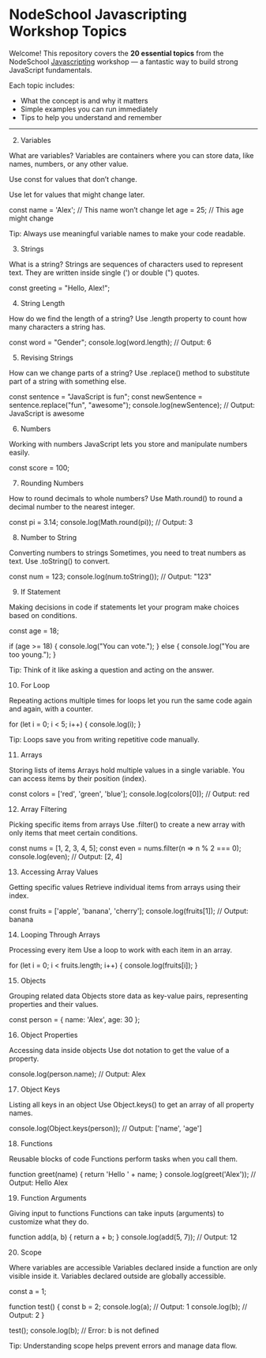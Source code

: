 # NodeSchool Javascripting Workshop Topics

Welcome! This repository covers the **20 essential topics** from the NodeSchool [Javascripting](https://nodeschool.io/#workshoppers) workshop — a fantastic way to build strong JavaScript fundamentals.

Each topic includes:
- What the concept is and why it matters
- Simple examples you can run immediately
- Tips to help you understand and remember

---

02. Variables

What are variables?
Variables are containers where you can store data, like names, numbers, or any other value.

Use const for values that don’t change.

Use let for values that might change later.

const name = 'Alex';  // This name won’t change
let age = 25;         // This age might change


Tip: Always use meaningful variable names to make your code readable.

03. Strings

What is a string?
Strings are sequences of characters used to represent text. They are written inside single (') or double (") quotes.

const greeting = "Hello, Alex!";

04. String Length

How do we find the length of a string?
Use .length property to count how many characters a string has.

const word = "Gender";
console.log(word.length);  // Output: 6

05. Revising Strings

How can we change parts of a string?
Use .replace() method to substitute part of a string with something else.

const sentence = "JavaScript is fun";
const newSentence = sentence.replace("fun", "awesome");
console.log(newSentence);  // Output: JavaScript is awesome

06. Numbers

Working with numbers
JavaScript lets you store and manipulate numbers easily.

const score = 100;

07. Rounding Numbers

How to round decimals to whole numbers?
Use Math.round() to round a decimal number to the nearest integer.

const pi = 3.14;
console.log(Math.round(pi));  // Output: 3

08. Number to String

Converting numbers to strings
Sometimes, you need to treat numbers as text. Use .toString() to convert.

const num = 123;
console.log(num.toString());  // Output: "123"

09. If Statement

Making decisions in code
if statements let your program make choices based on conditions.

const age = 18;

if (age >= 18) {
  console.log("You can vote.");
} else {
  console.log("You are too young.");
}


Tip: Think of it like asking a question and acting on the answer.

10. For Loop

Repeating actions multiple times
for loops let you run the same code again and again, with a counter.

for (let i = 0; i < 5; i++) {
  console.log(i);
}


Tip: Loops save you from writing repetitive code manually.

11. Arrays

Storing lists of items
Arrays hold multiple values in a single variable. You can access items by their position (index).

const colors = ['red', 'green', 'blue'];
console.log(colors[0]);  // Output: red

12. Array Filtering

Picking specific items from arrays
Use .filter() to create a new array with only items that meet certain conditions.

const nums = [1, 2, 3, 4, 5];
const even = nums.filter(n => n % 2 === 0);
console.log(even);  // Output: [2, 4]

13. Accessing Array Values

Getting specific values
Retrieve individual items from arrays using their index.

const fruits = ['apple', 'banana', 'cherry'];
console.log(fruits[1]);  // Output: banana

14. Looping Through Arrays

Processing every item
Use a loop to work with each item in an array.

for (let i = 0; i < fruits.length; i++) {
  console.log(fruits[i]);
}

15. Objects

Grouping related data
Objects store data as key-value pairs, representing properties and their values.

const person = {
  name: 'Alex',
  age: 30
};

16. Object Properties

Accessing data inside objects
Use dot notation to get the value of a property.

console.log(person.name);  // Output: Alex

17. Object Keys

Listing all keys in an object
Use Object.keys() to get an array of all property names.

console.log(Object.keys(person));  // Output: ['name', 'age']

18. Functions

Reusable blocks of code
Functions perform tasks when you call them.

function greet(name) {
  return 'Hello ' + name;
}
console.log(greet('Alex'));  // Output: Hello Alex

19. Function Arguments

Giving input to functions
Functions can take inputs (arguments) to customize what they do.

function add(a, b) {
  return a + b;
}
console.log(add(5, 7));  // Output: 12

20. Scope

Where variables are accessible
Variables declared inside a function are only visible inside it. Variables declared outside are globally accessible.

const a = 1;

function test() {
  const b = 2;
  console.log(a);  // Output: 1
  console.log(b);  // Output: 2
}

test();
console.log(b);  // Error: b is not defined


Tip: Understanding scope helps prevent errors and manage data flow.





